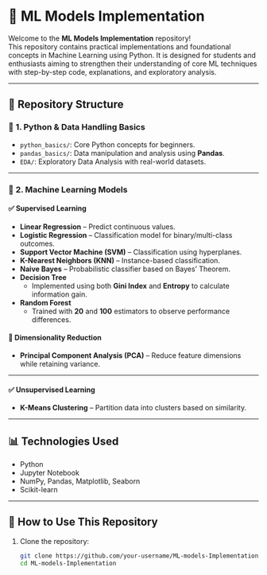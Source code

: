# 🧠 ML Models Implementation

Welcome to the **ML Models Implementation** repository!  
This repository contains practical implementations and foundational concepts in Machine Learning using Python. It is designed for students and enthusiasts aiming to strengthen their understanding of core ML techniques with step-by-step code, explanations, and exploratory analysis.

---

## 📁 Repository Structure

### 🔸 **1. Python & Data Handling Basics**
- `python_basics/`: Core Python concepts for beginners.
- `pandas_basics/`: Data manipulation and analysis using **Pandas**.
- `EDA/`: Exploratory Data Analysis with real-world datasets.

---

### 🔸 **2. Machine Learning Models**

#### ✅ **Supervised Learning**
- **Linear Regression** – Predict continuous values.
- **Logistic Regression** – Classification model for binary/multi-class outcomes.
- **Support Vector Machine (SVM)** – Classification using hyperplanes.
- **K-Nearest Neighbors (KNN)** – Instance-based classification.
- **Naive Bayes** – Probabilistic classifier based on Bayes’ Theorem.
- **Decision Tree**  
  - Implemented using both **Gini Index** and **Entropy** to calculate information gain.
- **Random Forest**  
  - Trained with **20** and **100** estimators to observe performance differences.

#### 🧪 **Dimensionality Reduction**
- **Principal Component Analysis (PCA)** – Reduce feature dimensions while retaining variance.

---

#### ✅ **Unsupervised Learning**
- **K-Means Clustering** – Partition data into clusters based on similarity.

---

## 📊 Technologies Used
- Python
- Jupyter Notebook
- NumPy, Pandas, Matplotlib, Seaborn
- Scikit-learn

---

## 🚀 How to Use This Repository

1. Clone the repository:
   ```bash
   git clone https://github.com/your-username/ML-models-Implementation.git
   cd ML-models-Implementation

